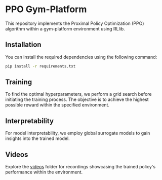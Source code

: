 # PPO Gym-Platform

This repository implements the Proximal Policy Optimization (PPO) algorithm within a gym-platform environment using RLlib.

## Installation

You can install the required dependencies using the following command:

```bash
pip install -r requirements.txt
```

## Training

To find the optimal hyperparameters, we perform a grid search before initiating the training process. The objective is to achieve the highest possible reward within the specified environment.

## Interpretability

For model interpretability, we employ global surrogate models to gain insights into the trained model.

## Videos

Explore the [videos](videos) folder for recordings showcasing the trained policy's performance within the environment.
